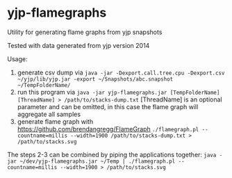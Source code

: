 # yjp-flamegraphs

Utility for generating flame graphs from yjp snapshots
  
Tested with data generated from yjp version 2014

Usage:
  1. generate csv dump via `java -jar -Dexport.call.tree.cpu -Dexport.csv ~/yjp/lib/yjp.jar -export ~/Snapshots/abc.snapshot ~/TempFolderName/`
  2. run this program via `java -jar yjp-flamegraphs.jar [TempFolderName] [ThreadName] > /path/to/stacks-dump.txt`
     [ThreadName] is an optional parameter and can be omitted, in this case the flame graph will aggregate all samples
  3. generate flame graph with https://github.com/brendangregg/FlameGraph
     `./flamegraph.pl --countname=millis --width=1900 /path/to/stacks-dump.txt > /path/to/stacks.svg`
  
The steps 2-3 can be combined by piping the applications together:
     `java -jar ~/dev/yjp-flamegraphs.jar ~/Temp | ./flamegraph.pl --countname=millis --width=1900 > /path/to/stacks.svg`
